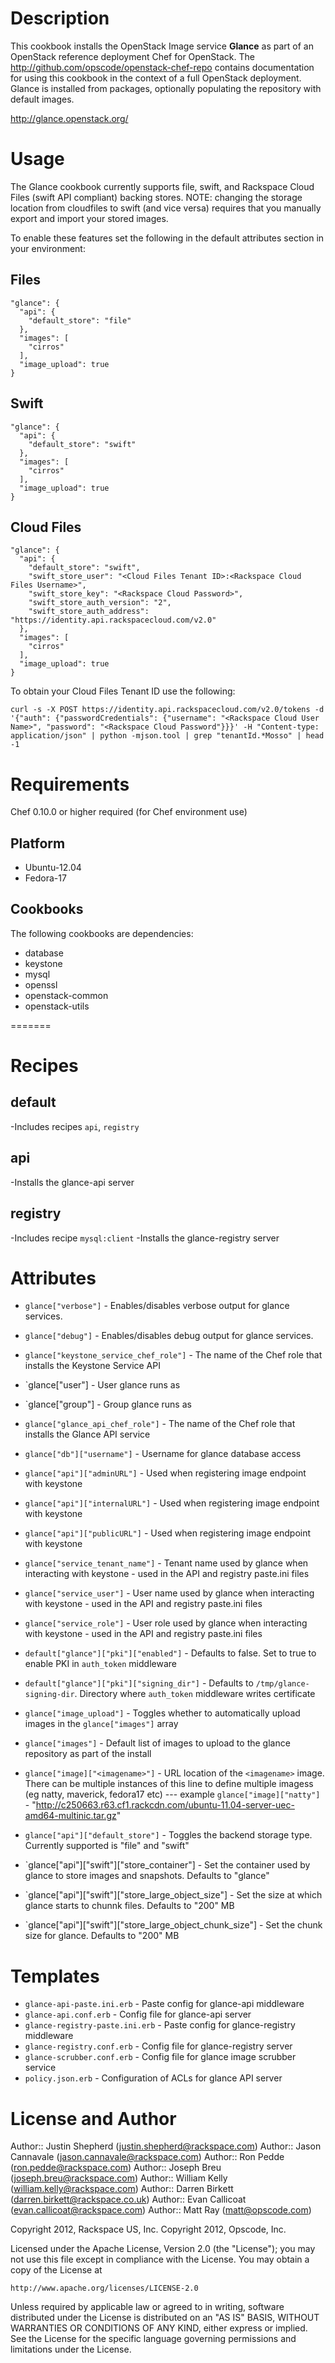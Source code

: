 Description
===========

This cookbook installs the OpenStack Image service **Glance** as part of an OpenStack
reference deployment Chef for OpenStack. The http://github.com/opscode/openstack-chef-repo
contains documentation for using this cookbook in the context of a full OpenStack deployment.
Glance is installed from packages, optionally populating the repository with default images.

http://glance.openstack.org/

Usage
=====

The Glance cookbook currently supports file, swift, and Rackspace Cloud Files (swift API compliant) backing stores.  NOTE: changing the storage location from cloudfiles to swift (and vice versa) requires that you manually export and import your stored images.

To enable these features set the following in the default attributes section in your environment:

Files
-----
    "glance": {
      "api": {
        "default_store": "file"
      },
      "images": [
        "cirros"
      ],
      "image_upload": true
    }


Swift
-----
    "glance": {
      "api": {
        "default_store": "swift"
      },
      "images": [
        "cirros"
      ],
      "image_upload": true
    }


Cloud Files
-----------
    "glance": {
      "api": {
        "default_store": "swift",
        "swift_store_user": "<Cloud Files Tenant ID>:<Rackspace Cloud Files Username>",
        "swift_store_key": "<Rackspace Cloud Password>",
        "swift_store_auth_version": "2",
        "swift_store_auth_address": "https://identity.api.rackspacecloud.com/v2.0"
      },
      "images": [
        "cirros"
      ],
      "image_upload": true
    }

To obtain your Cloud Files Tenant ID use the following:
    
    curl -s -X POST https://identity.api.rackspacecloud.com/v2.0/tokens -d '{"auth": {"passwordCredentials": {"username": "<Rackspace Cloud User Name>", "password": "<Rackspace Cloud Password"}}}' -H "Content-type: application/json" | python -mjson.tool | grep "tenantId.*Mosso" | head -1

Requirements
============

Chef 0.10.0 or higher required (for Chef environment use)

Platform
--------

* Ubuntu-12.04
* Fedora-17

Cookbooks
---------

The following cookbooks are dependencies:

* database
* keystone
* mysql
* openssl
* openstack-common
* openstack-utils

=======

Recipes
=======

default
-------
-Includes recipes `api`, `registry`

api
------
-Installs the glance-api server

registry
--------
-Includes recipe `mysql:client`
-Installs the glance-registry server

Attributes
==========

* `glance["verbose"]` - Enables/disables verbose output for glance services.
* `glance["debug"]` - Enables/disables debug output for glance services.
* `glance["keystone_service_chef_role"]` - The name of the Chef role that installs the Keystone Service API
* `glance["user"] - User glance runs as
* `glance["group"] - Group glance runs as
* `glance["glance_api_chef_role"]` - The name of the Chef role that installs the Glance API service
* `glance["db"]["username"]` - Username for glance database access
* `glance["api"]["adminURL"]` - Used when registering image endpoint with keystone
* `glance["api"]["internalURL"]` - Used when registering image endpoint with keystone
* `glance["api"]["publicURL"]` - Used when registering image endpoint with keystone
* `glance["service_tenant_name"]` - Tenant name used by glance when interacting with keystone - used in the API and registry paste.ini files
* `glance["service_user"]` - User name used by glance when interacting with keystone - used in the API and registry paste.ini files
* `glance["service_role"]` - User role used by glance when interacting with keystone - used in the API and registry paste.ini files

* `default["glance"]["pki"]["enabled"]` - Defaults to false. Set to true to enable PKI in `auth_token` middleware
* `default["glance"]["pki"]["signing_dir"]` - Defaults to `/tmp/glance-signing-dir`. Directory where `auth_token` middleware writes certificate

* `glance["image_upload"]` - Toggles whether to automatically upload images in the `glance["images"]` array
* `glance["images"]` - Default list of images to upload to the glance repository as part of the install
* `glance["image]["<imagename>"]` - URL location of the `<imagename>` image. There can be multiple instances of this line to define multiple imagess (eg natty, maverick, fedora17 etc)
--- example `glance["image]["natty"]` - "http://c250663.r63.cf1.rackcdn.com/ubuntu-11.04-server-uec-amd64-multinic.tar.gz"
* `glance["api"]["default_store"]` - Toggles the backend storage type.  Currently supported is "file" and "swift"
* `glance["api"]["swift"]["store_container"] - Set the container used by glance to store images and snapshots.  Defaults to "glance"
* `glance["api"]["swift"]["store_large_object_size"] - Set the size at which glance starts to chunnk files.  Defaults to "200" MB
* `glance["api"]["swift"]["store_large_object_chunk_size"] - Set the chunk size for glance.  Defaults to "200" MB

Templates
=========

* `glance-api-paste.ini.erb` - Paste config for glance-api middleware
* `glance-api.conf.erb` - Config file for glance-api server
* `glance-registry-paste.ini.erb` - Paste config for glance-registry middleware
* `glance-registry.conf.erb` - Config file for glance-registry server
* `glance-scrubber.conf.erb` - Config file for glance image scrubber service
* `policy.json.erb` - Configuration of ACLs for glance API server

License and Author
==================

Author:: Justin Shepherd (<justin.shepherd@rackspace.com>)
Author:: Jason Cannavale (<jason.cannavale@rackspace.com>)
Author:: Ron Pedde (<ron.pedde@rackspace.com>)
Author:: Joseph Breu (<joseph.breu@rackspace.com>)
Author:: William Kelly (<william.kelly@rackspace.com>)
Author:: Darren Birkett (<darren.birkett@rackspace.co.uk>)
Author:: Evan Callicoat (<evan.callicoat@rackspace.com>)
Author:: Matt Ray (<matt@opscode.com>)

Copyright 2012, Rackspace US, Inc.
Copyright 2012, Opscode, Inc.

Licensed under the Apache License, Version 2.0 (the "License");
you may not use this file except in compliance with the License.
You may obtain a copy of the License at

    http://www.apache.org/licenses/LICENSE-2.0

Unless required by applicable law or agreed to in writing, software
distributed under the License is distributed on an "AS IS" BASIS,
WITHOUT WARRANTIES OR CONDITIONS OF ANY KIND, either express or implied.
See the License for the specific language governing permissions and
limitations under the License.
